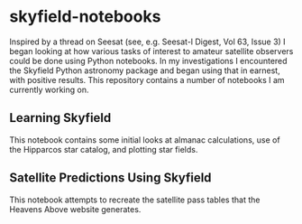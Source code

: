 # skyfield-notebooks

Inspired by a thread on Seesat (see, e.g. Seesat-l Digest, Vol 63,
Issue 3) I began looking at how various tasks of interest to amateur
satellite observers could be done using Python notebooks. In my
investigations I encountered the Skyfield Python astronomy package and
began using that in earnest, with positive results. This repository
contains a number of notebooks I am currently working on.

## Learning Skyfield

This notebook contains some initial looks at almanac calculations, use
of the Hipparcos star catalog, and plotting star fields.

## Satellite Predictions Using Skyfield

This notebook attempts to recreate the satellite pass tables that the Heavens Above website generates.


